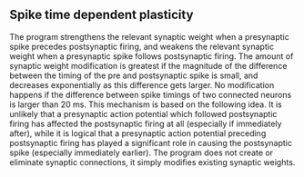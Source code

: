 Spike time dependent plasticity
-----------

The program strengthens the relevant synaptic weight when a presynaptic spike precedes postsynaptic firing, and weakens the relevant synaptic weight when a presynaptic spike follows postsynaptic firing. The amount of synaptic weight modification is greatest if the magnitude of the difference between the timing of the pre and postsynaptic spike is small, and decreases exponentially as this difference gets larger. No modification happens if the difference between spike timings of two connected neurons is larger than 20 ms. 
This mechanism is based on the following idea. It is unlikely that a presynaptic action potential which followed postsynaptic firing has affected the postsynaptic firing at all (especially if immediately after), while it is logical that a presynaptic action potential preceding postsynaptic firing has played a significant role in causing the postsynaptic spike (especially immediately earlier). The program does not create or eliminate synaptic connections, it simply modifies existing synaptic weights.
